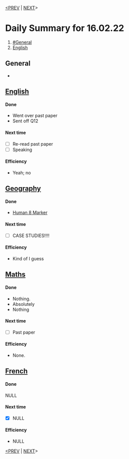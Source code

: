 [<PREV](15.02.22.md)     |    [NEXT](22.02.22)>
# Daily Summary for 16.02.22
1. [#General](#General)
2. [English](#Eng%20Index%20English)

## General
* 

## [English](Eng%20Index.md)
#### Done
* Went over past paper
* Sent off Q12

#### Next time
- [ ] Re-read past paper
- [ ] Speaking

#### Efficiency
* Yeah; no

## [Geography](Geo%20Index.md)
#### Done
* [Human 8 Marker](Human%208%20Marker.md)

#### Next time
- [ ] CASE STUDIES!!!!

#### Efficiency
* Kind of I guess


## [Maths](Mth%20Index.md)
#### Done
* Nothing.
* Absolutely 
* Nothing
#### Next time
- [ ] Past paper

#### Efficiency
* None.

## [French](Fr%20Index.md)
#### Done
NULL
#### Next time
- [x] NULL

#### Efficiency
* NULL


[<PREV](15.02.22.md)     |    [NEXT](22.02.22.md)>